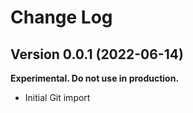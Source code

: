 # Change Log

## Version 0.0.1 (2022-06-14)

**Experimental. Do not use in production.**

* Initial Git import
